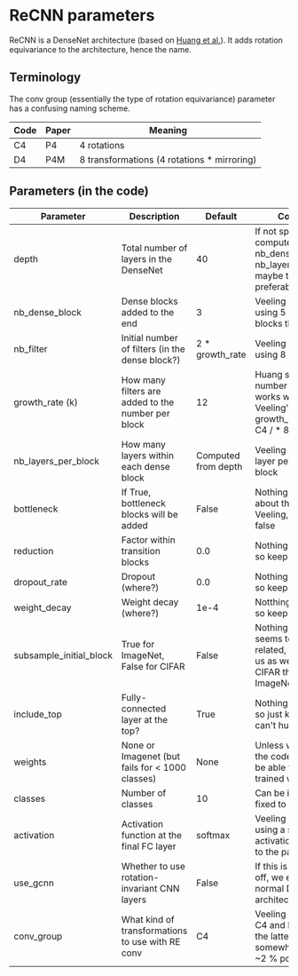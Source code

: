 # ReCNN parameters
ReCNN is a DenseNet architecture (based on [Huang et al.](https://arxiv.org/pdf/1608.06993.pdf)). It adds rotation equivariance to the architecture, hence the name.

## Terminology

The conv group (essentially the type of rotation equivariance) parameter has a confusing naming scheme.

| Code               | Paper  | Meaning            
|----|--|---------------------|
| C4 | P4 | 4 rotations |
| D4 | P4M | 8 transformations (4 rotations * mirroring) |




## Parameters (in the code)

| Parameter               | Description                                            | Default             | Comment |
|-------------------------|--------------------------------------------------------|---------------------|--------|
| depth                   | Total number of layers in the DenseNet                 |          40         |    If not specified, computed from nb_dense_block and nb_layers_per_block, maybe this is preferable   |
| nb_dense_block          | Dense blocks added to the end                          |          3          |    Veeling seems to be using 5 dense blocks throughout    |
| nb_filter               | Initial number of filters (in the dense block?)        |   2 * growth_rate   |    Veeling seems to be using 8 initial filters    |
| growth_rate (k)         | How many filters are added to the number per block     |          12         |  Huang states a small number usually works well (like 12),  Veeling's K = growth_rate * 4 for C4 / * 8 for D4    |
| nb_layers_per_block     | How many layers within each dense block                | Computed from depth |    Veeling uses one layer per dense block    |
| bottleneck              | If True, bottleneck blocks will be added               |        False        |    Nothing mentioned about this by Veeling, so keep it false    |
| reduction               | Factor within transition blocks                        |         0.0         |    Nothing mentioned, so keep it 0.0    |
| dropout_rate            | Dropout (where?)                                       |         0.0         |    Nothing mentioned, so keep it 0.0?    |
| weight_decay            | Weight decay (where?)                                  |         1e-4        |    Notthing mentioned, so keep the default?    |
| subsample_initial_block | True for ImageNet, False for CIFAR                     |        False        |    Nothing mentioned, seems to be size-related, so False for us as we're closer to CIFAR than ImageNet    |
| include_top             | Fully-connected layer at the top?                      |         True        |    Nothing mentioned, so just keep it in, can't hurt    |
| weights                 | None or Imagenet (but fails for < 1000 classes)        |         None        |   Unless we change the code, we won't be able to use pre-trained weights     |
| classes                 | Number of classes                                      |          10         |   Can be ignored, fixed to 2     |
| activation              | Activation function at the final FC layer              |       softmax       |   Veeling seems to be using a sigmoid activation according to the paper     |
| use_gcnn                | Whether to use rotation-invariant CNN layers           |       False         |    If this is switched off, we end up with a normal DenseNet architecture    |
| conv_group              | What kind of transformations to use with RE conv       |         C4          |   Veeling compares C4 and D4 and finds the latter to work somewhat better ( + ~2 % points gain)     |
